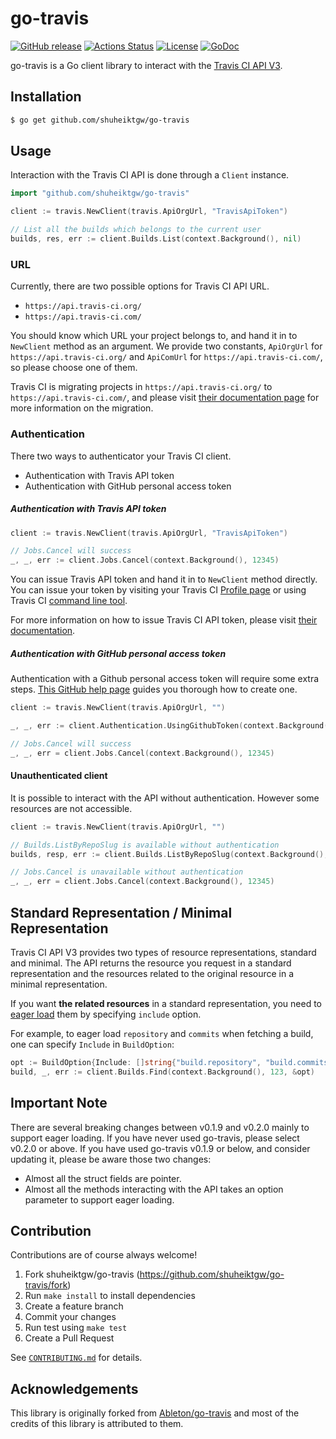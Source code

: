 go-travis
====

[![GitHub release](http://img.shields.io/github/release/shuheiktgw/go-travis.svg?style=flat-square)](https://github.com/shuheiktgw/go-travis/releases/latest)
[![Actions Status](https://github.com/shuheiktgw/go-travis/workflows/Test/badge.svg)](https://github.com/shuheiktgw/go-travis/actions)
[![License](https://img.shields.io/badge/License-BSD%203--Clause-blue.svg)](https://opensource.org/licenses/BSD-3-Clause)
[![GoDoc](https://godoc.org/github.com/shuheiktgw/go-travis?status.svg)](https://godoc.org/github.com/shuheiktgw/go-travis)

go-travis is a Go client library to interact with the [Travis CI API V3](https://developer.travis-ci.com/).

## Installation

```bash
$ go get github.com/shuheiktgw/go-travis
```

## Usage

Interaction with the Travis CI API is done through a `Client` instance.

```go
import "github.com/shuheiktgw/go-travis"

client := travis.NewClient(travis.ApiOrgUrl, "TravisApiToken")

// List all the builds which belongs to the current user
builds, res, err := client.Builds.List(context.Background(), nil)
```

### URL
Currently, there are two possible options for Travis CI API URL.

- `https://api.travis-ci.org/`
- `https://api.travis-ci.com/`

You should know which URL your project belongs to, and hand it in to `NewClient` method as an argument. We provide two constants, `ApiOrgUrl` for `https://api.travis-ci.org/` and `ApiComUrl` for `https://api.travis-ci.com/`, so please choose one of them.

Travis CI is migrating projects in `https://api.travis-ci.org/` to `https://api.travis-ci.com/`, and please visit [their documentation page](https://docs.travis-ci.com/user/open-source-on-travis-ci-com#existing-private-repositories-on-travis-cicom) for more information on the migration.  


### Authentication

There two ways to authenticator your Travis CI client.

- Authentication with Travis API token
- Authentication with GitHub personal access token

##### Authentication with Travis API token

```go
client := travis.NewClient(travis.ApiOrgUrl, "TravisApiToken")

// Jobs.Cancel will success
_, _, err := client.Jobs.Cancel(context.Background(), 12345)
```

You can issue Travis API token and hand it in to `NewClient` method directly. You can issue your token by visiting your Travis CI [Profile page](https://travis-ci.com/profile) or using Travis CI [command line tool](https://github.com/travis-ci/travis.rb#readme). 

For more information on how to issue Travis CI API token, please visit [their documentation](https://docs.travis-ci.com/user/triggering-builds/).



##### Authentication with GitHub personal access token
Authentication with a Github personal access token will require some extra steps. [This GitHub help page](https://help.github.com/articles/creating-a-personal-access-token-for-the-command-line/) guides you thorough how to create one. 

```go
client := travis.NewClient(travis.ApiOrgUrl, "")

_, _, err := client.Authentication.UsingGithubToken(context.Background(), "GitHubToken")

// Jobs.Cancel will success
_, _, err = client.Jobs.Cancel(context.Background(), 12345)
```

#### Unauthenticated client

It is possible to interact with the API without authentication. However some resources are not accessible.

```go
client := travis.NewClient(travis.ApiOrgUrl, "")

// Builds.ListByRepoSlug is available without authentication
builds, resp, err := client.Builds.ListByRepoSlug(context.Background(), "shuheiktgw/go-travis", nil)

// Jobs.Cancel is unavailable without authentication
_, _, err = client.Jobs.Cancel(context.Background(), 12345)
```

## Standard Representation / Minimal Representation 

Travis CI API V3  provides two types of resource representations, standard and minimal. The API returns the resource you request in a standard representation and the resources related to the original resource in a minimal representation.

If you want **the related resources** in a standard representation, you need to [eager load](https://developer.travis-ci.com/eager-loading#eager%20loading) them by specifying `include` option.

For example, to eager load `repository` and `commits` when fetching a build, one can specify `Include` in `BuildOption`:


```go
opt := BuildOption{Include: []string{"build.repository", "build.commits"}}
build, _, err := client.Builds.Find(context.Background(), 123, &opt)
```  

## Important Note 

There are several breaking changes between v0.1.9 and v0.2.0 mainly to support eager loading. If you have never used go-travis, please select v0.2.0 or above. If you have used go-travis v0.1.9 or below, and consider updating it, please be aware those two changes:

- Almost all the struct fields are pointer.
- Almost all the methods interacting with the API takes an option parameter to support eager loading. 

## Contribution
Contributions are of course always welcome!

1. Fork shuheiktgw/go-travis (https://github.com/shuheiktgw/go-travis/fork)
2. Run `make install` to install dependencies
3. Create a feature branch
4. Commit your changes
5. Run test using `make test`
6. Create a Pull Request

See [`CONTRIBUTING.md`](https://github.com/shuheiktgw/go-travis/blob/master/CONTRIBUTING.md) for details.

## Acknowledgements

This library is originally forked from [Ableton/go-travis](https://github.com/Ableton/go-travis) and most of the credits of this library is attributed to them.
